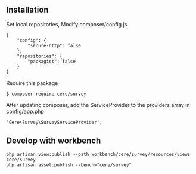 ## Installation

Set local repositories, Modify composer/config.js
```
{
    "config": {
        "secure-http": false
    },
    "repositories": {
        "packagist": false
    }
}
```

Require this package
```
$ composer require cere/survey
```

After updating composer, add the ServiceProvider to the providers array in config/app.php
```
'Cere\Survey\SurveyServiceProvider',
```

## Develop with workbench

```
php artisan view:publish --path workbench/cere/survey/resources/views cere/survey
php artisan asset:publish --bench="cere/survey"
```